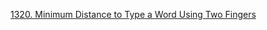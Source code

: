 [1320. Minimum Distance to Type a Word Using Two Fingers](https://leetcode.com/problems/minimum-distance-to-type-a-word-using-two-fingers)
